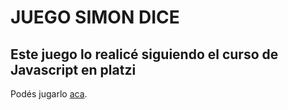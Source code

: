# JUEGO SIMON DICE
## Este juego lo realicé siguiendo el curso de Javascript en platzi

Podés jugarlo [aca](https://zigaran.github.io/SimonDice/).